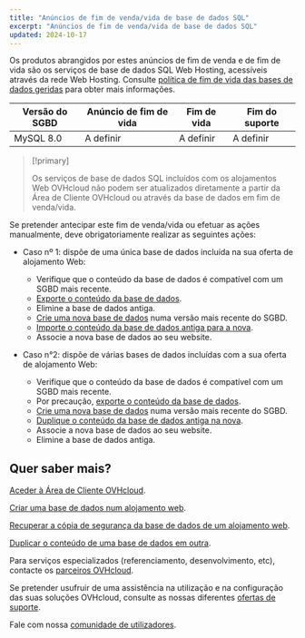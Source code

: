 ```yaml
---
title: "Anúncios de fim de venda/vida de base de dados SQL"
excerpt: "Anúncios de fim de venda/vida de base de dados SQL"
updated: 2024-10-17
---
```


Os produtos abrangidos por estes anúncios de fim de venda e de fim de vida são os serviços de base de dados SQL Web Hosting, acessíveis através da rede Web Hosting. Consulte [política de fim de vida das bases de dados geridas](/pages/web_cloud/web_cloud_databases/eol-policy) para obter mais informações.

|Versão do SGBD|Anúncio de fim de vida|Fim de vida|Fim do suporte|
|---|---|---|---|
|MySQL 8.0|A definir|A definir|A definir|

> [!primary]
>
> Os serviços de base de dados SQL incluídos com os alojamentos Web OVHcloud não podem ser atualizados diretamente a partir da Área de Cliente OVHcloud ou através da base de dados em fim de venda/vida.
>

Se pretender antecipar este fim de venda/vida ou efetuar as ações manualmente, deve obrigatoriamente realizar as seguintes ações:

- Caso nº 1: dispõe de uma única base de dados incluída na sua oferta de alojamento Web:
    - Verifique que o conteúdo da base de dados é compatível com um SGBD mais recente.
    - [Exporte o conteúdo da base de dados](/pages/web_cloud/web_hosting/sql_database_export).
    - Elimine a base de dados antiga.
    - [Crie uma nova base de dados](/pages/web_cloud/web_hosting/sql_create_database) numa versão mais recente do SGBD.
    - [Importe o conteúdo da base de dados antiga para a nova](/pages/web_cloud/web_hosting/sql_importing_mysql_database).
    - Associe a nova base de dados ao seu website.

- Caso n°2: dispõe de várias bases de dados incluídas com a sua oferta de alojamento Web:
    - Verifique que o conteúdo da base de dados é compatível com um SGBD mais recente.
    - Por precaução, [exporte o conteúdo da base de dados](/pages/web_cloud/web_hosting/sql_database_export).
    - [Crie uma nova base de dados](/pages/web_cloud/web_hosting/sql_create_database) numa versão mais recente do SGBD.
    - [Duplique o conteúdo da base de dados antiga na nova](/pages/web_cloud/web_hosting/copy_database).
    - Associe a nova base de dados ao seu website.
    - Elimine a base de dados antiga.

## Quer saber mais?

[Aceder à Área de Cliente OVHcloud](/pages/account_and_service_management/account_information/ovhcloud-account-login).

[Criar uma base de dados num alojamento web](/pages/web_cloud/web_hosting/sql_create_database).

[Recuperar a cópia de segurança da base de dados de um alojamento web](/pages/web_cloud/web_hosting/sql_database_export).

[Duplicar o conteúdo de uma base de dados em outra](/pages/web_cloud/web_hosting/copy_database).

Para serviços especializados (referenciamento, desenvolvimento, etc), contacte os [parceiros OVHcloud](/links/partner).

Se pretender usufruir de uma assistência na utilização e na configuração das suas soluções OVHcloud, consulte as nossas diferentes [ofertas de suporte](/links/support).

Fale com nossa [comunidade de utilizadores](/links/community).

